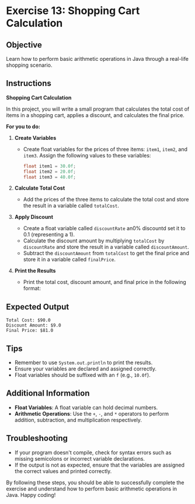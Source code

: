 # Exercise 13: Shopping Cart Calculation

## Objective
Learn how to perform basic arithmetic operations in Java through a real-life shopping scenario.

## Instructions

**Shopping Cart Calculation**

In this project, you will write a small program that calculates the total cost of items in a shopping cart, applies a discount, and calculates the final price.

**For you to do:**

1. **Create Variables**
    - Create float variables for the prices of three items: `item1`, `item2`, and `item3`. Assign the following values to these variables:
      ```java
      float item1 = 30.0f;
      float item2 = 20.0f;
      float item3 = 40.0f;
      ```

2. **Calculate Total Cost**
    - Add the prices of the three items to calculate the total cost and store the result in a variable called `totalCost`.

3. **Apply Discount**
    - Create a float variable called `discountRate` an0% discountd set it to 0.1 (representing a 1).
    - Calculate the discount amount by multiplying `totalCost` by `discountRate` and store the result in a variable called `discountAmount`.
    - Subtract the `discountAmount` from `totalCost` to get the final price and store it in a variable called `finalPrice`.

4. **Print the Results**
    - Print the total cost, discount amount, and final price in the following format:


## Expected Output
```
Total Cost: $90.0
Discount Amount: $9.0
Final Price: $81.0
```

## Tips
- Remember to use `System.out.println` to print the results.
- Ensure your variables are declared and assigned correctly.
- Float variables should be suffixed with an `f` (e.g., `10.0f`).

## Additional Information
- **Float Variables**: A float variable can hold decimal numbers.
- **Arithmetic Operations**: Use the `+`, `-`, and `*` operators to perform addition, subtraction, and multiplication respectively.

## Troubleshooting
- If your program doesn't compile, check for syntax errors such as missing semicolons or incorrect variable declarations.
- If the output is not as expected, ensure that the variables are assigned the correct values and printed correctly.

By following these steps, you should be able to successfully complete the exercise and understand how to perform basic arithmetic operations in Java. Happy coding!

